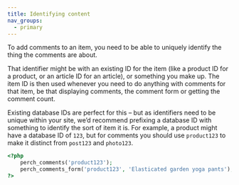 ```yaml
---
title: Identifying content
nav_groups:
  - primary
---
```


To add comments to an item, you need to be able to uniquely identify the thing the comments are about.

That identifier might be with an existing ID for the item (like a product ID for a product, or an article ID for an article), or something you make up. The item ID is then used whenever you need to do anything with comments for that item, be that displaying comments, the comment form or getting the comment count.

Existing database IDs are perfect for this – but as identifiers need to be unique within your site, we’d recommend prefixing a database ID with something to identify the sort of item it is. For example, a product might have a database ID of `123`, but for comments you should use `product123` to make it distinct from `post123` and `photo123`.

```php
<?php
    perch_comments('product123');
    perch_comments_form('product123', 'Elasticated garden yoga pants');
?>
```
